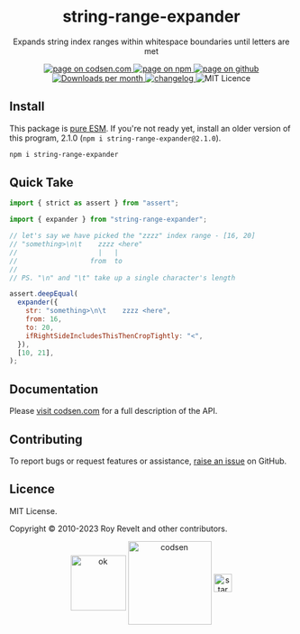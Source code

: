 <h1 align="center">string-range-expander</h1>

<p align="center">Expands string index ranges within whitespace boundaries until letters are met</p>

<p align="center">
  <a href="https://codsen.com/os/string-range-expander" rel="nofollow noreferrer noopener">
    <img src="https://img.shields.io/badge/-codsen-blue?style=flat-square" alt="page on codsen.com">
  </a>
  <a href="https://www.npmjs.com/package/string-range-expander" rel="nofollow noreferrer noopener">
    <img src="https://img.shields.io/badge/-npm-blue?style=flat-square" alt="page on npm">
  </a>
  <a href="https://github.com/codsen/codsen/tree/main/packages/string-range-expander" rel="nofollow noreferrer noopener">
    <img src="https://img.shields.io/badge/-github-blue?style=flat-square" alt="page on github">
  </a>
  <a href="https://npmcharts.com/compare/string-range-expander?interval=30" rel="nofollow noreferrer noopener" target="_blank">
    <img src="https://img.shields.io/npm/dm/string-range-expander.svg?style=flat-square" alt="Downloads per month">
  </a>
  <a href="https://codsen.com/os/string-range-expander/changelog" rel="nofollow noreferrer noopener">
    <img src="https://img.shields.io/badge/changelog-here-brightgreen?style=flat-square" alt="changelog">
  </a>
  <img src="https://img.shields.io/badge/licence-MIT-brightgreen.svg?style=flat-square" alt="MIT Licence">
</p>

## Install

This package is [pure ESM](https://gist.github.com/sindresorhus/a39789f98801d908bbc7ff3ecc99d99c). If you're not ready yet, install an older version of this program, 2.1.0 (`npm i string-range-expander@2.1.0`).

```bash
npm i string-range-expander
```

## Quick Take

```js
import { strict as assert } from "assert";

import { expander } from "string-range-expander";

// let's say we have picked the "zzzz" index range - [16, 20]
// "something>\n\t    zzzz <here"
//                    |   |
//                  from  to
//
// PS. "\n" and "\t" take up a single character's length

assert.deepEqual(
  expander({
    str: "something>\n\t    zzzz <here",
    from: 16,
    to: 20,
    ifRightSideIncludesThisThenCropTightly: "<",
  }),
  [10, 21],
);
```

## Documentation

Please [visit codsen.com](https://codsen.com/os/string-range-expander/) for a full description of the API.

## Contributing

To report bugs or request features or assistance, [raise an issue](https://github.com/codsen/codsen/issues/new/choose) on GitHub.

## Licence

MIT License.

Copyright © 2010-2023 Roy Revelt and other contributors.

<p align="center"><img src="https://codsen.com/images/png-codsen-ok.png" width="98" alt="ok" align="center"> <img src="https://codsen.com/images/png-codsen-1.png" width="148" alt="codsen" align="center"> <img src="https://codsen.com/images/png-codsen-star-small.png" width="32" alt="star" align="center"></p>
